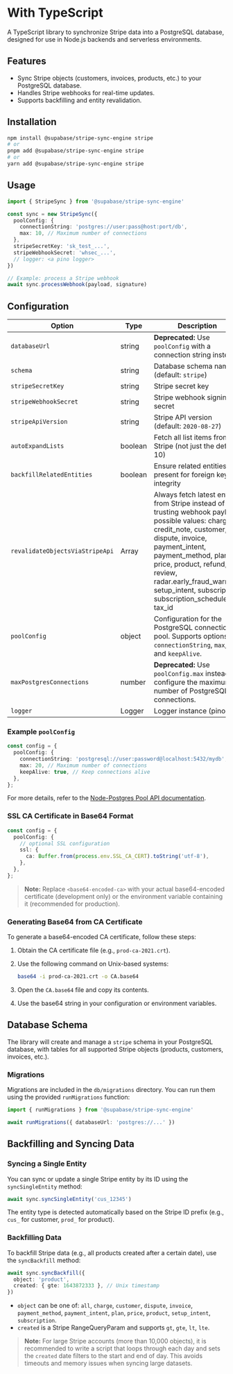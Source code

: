 # With TypeScript

A TypeScript library to synchronize Stripe data into a PostgreSQL database, designed for use in Node.js backends and serverless environments.

## Features

- Sync Stripe objects (customers, invoices, products, etc.) to your PostgreSQL database.
- Handles Stripe webhooks for real-time updates.
- Supports backfilling and entity revalidation.

## Installation

```sh
npm install @supabase/stripe-sync-engine stripe
# or
pnpm add @supabase/stripe-sync-engine stripe
# or
yarn add @supabase/stripe-sync-engine stripe
```

## Usage

```ts
import { StripeSync } from '@supabase/stripe-sync-engine'

const sync = new StripeSync({
  poolConfig: {
    connectionString: 'postgres://user:pass@host:port/db',
    max: 10, // Maximum number of connections
  },
  stripeSecretKey: 'sk_test_...',
  stripeWebhookSecret: 'whsec_...',
  // logger: <a pino logger>
})

// Example: process a Stripe webhook
await sync.processWebhook(payload, signature)
```

## Configuration

| Option | Type | Description |
| ------ | ---- | ----------- |
| `databaseUrl` | string | **Deprecated:** Use `poolConfig` with a connection string instead. |
| `schema` | string | Database schema name (default: `stripe`) |
| `stripeSecretKey` | string | Stripe secret key |
| `stripeWebhookSecret` | string | Stripe webhook signing secret |
| `stripeApiVersion` | string | Stripe API version (default: `2020-08-27`) |
| `autoExpandLists` | boolean | Fetch all list items from Stripe (not just the default 10) |
| `backfillRelatedEntities` | boolean | Ensure related entities are present for foreign key integrity |
| `revalidateObjectsViaStripeApi` | Array | Always fetch latest entity from Stripe instead of trusting webhook payload, possible values: charge, credit_note, customer, dispute, invoice, payment_intent, payment_method, plan, price, product, refund, review, radar.early_fraud_warning, setup_intent, subscription, subscription_schedule, tax_id |
| `poolConfig` | object | Configuration for the PostgreSQL connection pool. Supports options like `connectionString`, `max`, and `keepAlive`. |
| `maxPostgresConnections` | number | **Deprecated:** Use `poolConfig.max` instead to configure the maximum number of PostgreSQL connections. |
| `logger` | Logger | Logger instance (pino) |

### Example `poolConfig`

```typescript
const config = {
  poolConfig: {
    connectionString: 'postgresql://user:password@localhost:5432/mydb',
    max: 20, // Maximum number of connections
    keepAlive: true, // Keep connections alive
  },
};
```

For more details, refer to the [Node-Postgres Pool API documentation](https://node-postgres.com/apis/pool).

### SSL CA Certificate in Base64 Format

```typescript
const config = {
  poolConfig: {
    // optional SSL configuration
    ssl: {
      ca: Buffer.from(process.env.SSL_CA_CERT).toString('utf-8'),
    },
  },
};
```

> **Note:**
> Replace `<base64-encoded-ca>` with your actual base64-encoded certificate (development only) or the environment variable containing it (recommended for production).

### Generating Base64 from CA Certificate

To generate a base64-encoded CA certificate, follow these steps:

1. Obtain the CA certificate file (e.g., `prod-ca-2021.crt`).
2. Use the following command on Unix-based systems:

   ```sh
   base64 -i prod-ca-2021.crt -o CA.base64
   ```

3. Open the `CA.base64` file and copy its contents.
4. Use the base64 string in your configuration or environment variables.

## Database Schema

The library will create and manage a `stripe` schema in your PostgreSQL database, with tables for all supported Stripe objects (products, customers, invoices, etc.).

### Migrations

Migrations are included in the `db/migrations` directory. You can run them using the provided `runMigrations` function:

```ts
import { runMigrations } from '@supabase/stripe-sync-engine'

await runMigrations({ databaseUrl: 'postgres://...' })
```

## Backfilling and Syncing Data

### Syncing a Single Entity

You can sync or update a single Stripe entity by its ID using the `syncSingleEntity` method:

```ts
await sync.syncSingleEntity('cus_12345')
```

The entity type is detected automatically based on the Stripe ID prefix (e.g., `cus_` for customer, `prod_` for product).

### Backfilling Data

To backfill Stripe data (e.g., all products created after a certain date), use the `syncBackfill` method:

```ts
await sync.syncBackfill({
  object: 'product',
  created: { gte: 1643872333 }, // Unix timestamp
})
```

- `object` can be one of: `all`, `charge`, `customer`, `dispute`, `invoice`, `payment_method`, `payment_intent`, `plan`, `price`, `product`, `setup_intent`, `subscription`.
- `created` is a Stripe RangeQueryParam and supports `gt`, `gte`, `lt`, `lte`.

> **Note:**
> For large Stripe accounts (more than 10,000 objects), it is recommended to write a script that loops through each day and sets the `created` date filters to the start and end of day. This avoids timeouts and memory issues when syncing large datasets.
